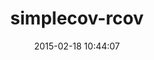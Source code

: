 ---
layout: post
title:  "simplecov-rcov"
repo:   "fguillen/simplecov-rcov"
date:   2015-02-18 10:44:07
gemurl: http://github.com/fguillen/simplecov-rcov
---